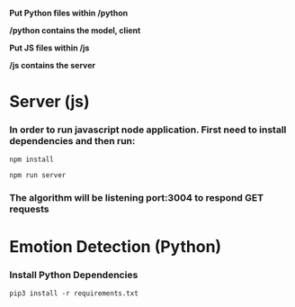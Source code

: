 **Put Python files within /python**

**/python contains the model, client**

**Put JS files within /js**

**/js contains the server**

# Server (js)

### In order to run javascript node application. First need to install dependencies and then run:

`npm install`

`npm run server`

### The algorithm will be listening port:3004 to respond GET requests

# Emotion Detection (Python)

### Install Python Dependencies
`pip3 install -r requirements.txt`
